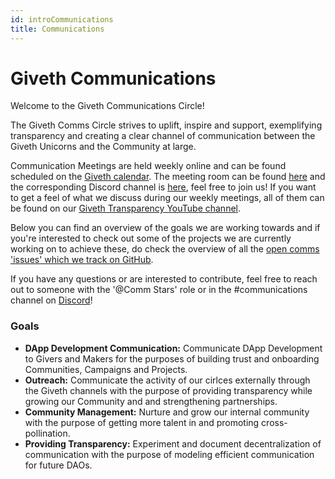 ```yaml
---
id: introCommunications
title: Communications
---
```


# **Giveth Communications**


Welcome to the Giveth Communications Circle!

The Giveth Comms Circle strives to uplift, inspire and support, exemplifying transparency and creating a clear channel of communication between the Giveth Unicorns and the Community at large.

Communication Meetings are held weekly online and can be found scheduled on the [Giveth calendar](https://calendar.google.com/calendar/embed?src=givethdotio%40gmail.com&ctz=America%2FCosta_Rica). The meeting room can be found [here](https://breakout.interspace.chat/Giveth-Communications) and the corresponding Discord channel is [here](https://discord.gg/RM5fT3Sp45), feel free to join us! If you want to get a feel of what we discuss during our weekly meetings, all of them can be found on our [Giveth Transparency YouTube channel](https://www.youtube.com/channel/UCdqmP4axeI1hNmX20aZsOwg).

Below you can find an overview of the goals we are working towards and if you're interested to check out some of the projects we are currently working on to achieve these, do check the overview of all the [open comms 'issues' which we track on GitHub](https://github.com/Giveth/giveth-planning/issues).

If you have any questions or are interested to contribute, feel free to reach out to someone with the '@Comm Stars' role or in the #communications channel on [Discord](https://discord.gg/gdjfRzvqXU)!

### Goals

* **DApp Development Communication:** Communicate DApp Development to Givers and Makers for the purposes of building trust and onboarding Communities, Campaigns and Projects.
* **Outreach:** Communicate the activity of our cirlces externally through the Giveth channels with the purpose of providing transparency while growing our Community and and strengthening partnerships.
* **Community Management:** Nurture and grow our internal community with the purpose of getting more talent in and promoting cross-pollination.
* **Providing Transparency:** Experiment and document decentralization of communication with the purpose of modeling efficient communication for future DAOs.
